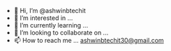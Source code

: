 - 👋 Hi, I’m @ashwinbtechit
- 👀 I’m interested in ...
- 🌱 I’m currently learning ...
- 💞️ I’m looking to collaborate on ...
- 📫 How to reach me ... ashwinbtechit30@gmail.com

<!---
ashwinbtechit/ashwinbtechit is a ✨ special ✨ repository because its `README.md` (this file) appears on your GitHub profile.
You can click the Preview link to take a look at your changes.
--->
